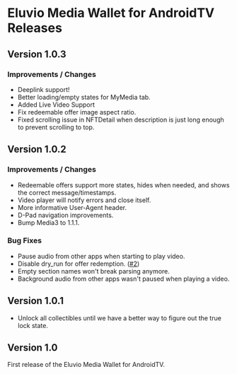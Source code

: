# Eluvio Media Wallet for AndroidTV Releases

## Version 1.0.3
### Improvements / Changes
* Deeplink support!
* Better loading/empty states for MyMedia tab.
* Added Live Video Support
* Fix redeemable offer image aspect ratio. 
* Fixed scrolling issue in NFTDetail when description is just long enough to prevent scrolling to top.

## Version 1.0.2
### Improvements / Changes
* Redeemable offers support more states, hides when needed, and shows the correct message/timestamps.
* Video player will notify errors and close itself.
* More informative User-Agent header.
* D-Pad navigation improvements.
* Bump Media3 to 1.1.1.

### Bug Fixes
* Pause audio from other apps when starting to play video.
* Disable dry_run for offer redemption. ([#2][i2])
* Empty section names won't break parsing anymore.
* Background audio from other apps wasn't paused when playing a video.

## Version 1.0.1
* Unlock all collectibles until we have a better way to figure out the true lock state.

## Version 1.0 ##
First release of the Eluvio Media Wallet for AndroidTV.

[i2]: https://github.com/eluv-io/elv-wallet-android/issues/2
